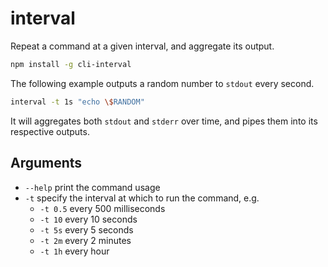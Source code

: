 # interval

Repeat a command at a given interval, and aggregate its output.

```bash
npm install -g cli-interval
```

The following example outputs a random number to `stdout` every second.

```bash
interval -t 1s "echo \$RANDOM"
```

It will aggregates both `stdout` and `stderr` over time, and pipes them into its respective outputs.

## Arguments

- `--help` print the command usage
- `-t` specify the interval at which to run the command, e.g.
  - `-t 0.5` every 500 milliseconds
  - `-t 10` every 10 seconds
  - `-t 5s` every 5 seconds
  - `-t 2m` every 2 minutes
  - `-t 1h` every hour
